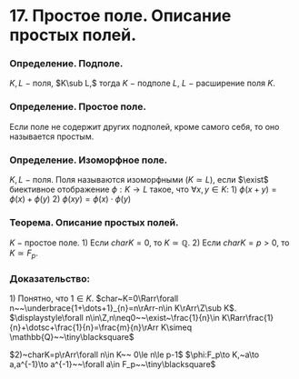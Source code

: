 # 17. Простое поле. Описание простых полей.

### Определение. Подполе.
$K,L~-~$поля, $K\sub L,$ тогда $K~-~$подполе $L,~L~-~$расширение поля $K$.

### Определение. Простое поле.
Если поле не содержит других подполей, кроме самого себя, то оно называется простым.

### Определение. Изоморфное поле.
$K,L~-~$поля. Поля называются изоморфными $(K\simeq L)$, если
$\exist$ биективное отображение $\phi:K\to L$ такое, что $\forall x,y\in K$:
$1)~\phi(x+y)=\phi(x)+\phi(y)$
$2)~\phi(xy)=\phi(x)\cdot\phi(y)$

### Теорема. Описание простых полей.
$K~-~$простое поле.
$1)$ Если $charK=0,$ то $K\simeq \mathbb{Q}$.
$2)$ Если $charK=p>0$, то $K\simeq F_p$.

### Доказательство:
$1)$ Понятно, что $1\in K$.
$char~K=0\Rarr\forall n~~\underbrace{1+\dots+1}_{n}=n\rArr-n\in K\rArr\Z\sub K$.
$\displaystyle\forall n\in\Z,n\neq0~~\exist~\frac{1}{n}\in K\Rarr\frac{1}{n}+\dotsc+\frac{1}{n}=\frac{m}{n}\rArr K\simeq \mathbb{Q}~~\tiny\blacksquare$

$2)~charK=p\rArr\forall n\in K~~ 0\le n\le p-1$
$\phi:F_p\to K,~a\to a,a^{-1}\to a^{-1}~~\forall a\in F_p~~\tiny\blacksquare$